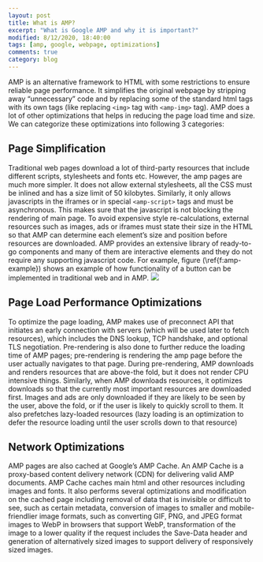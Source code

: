 ```yaml
---
layout: post
title: What is AMP?
excerpt: "What is Google AMP and why it is important?"
modified: 8/12/2020, 18:40:00
tags: [amp, google, webpage, optimizations]
comments: true
category: blog
---
```


AMP is an alternative framework to HTML with some restrictions to ensure reliable page performance. It simplifies the original webpage by stripping away “unnecessary” code and by replacing some of the standard html tags with its own tags (like replacing `<img>` tag with `<amp-img>` tag). AMP does a lot of other optimizations that helps in reducing the page load time and size. We can categorize these optimizations into following 3 categories:

## Page Simplification
Traditional web pages download a lot of third-party resources that include different scripts, stylesheets and fonts etc. However, the amp pages are much more simpler. It does not allow external stylesheets, all the CSS must be inlined and has a size limit of 50 kilobytes. Similarly, it only allows javascripts in the iframes or in special `<amp-script>` tags and must be asynchronous. This makes sure that the javascript is not blocking the rendering of main page. To avoid expensive style re-calculations, external resources such as images, ads or iframes must state their size in the HTML so that AMP can determine each element’s size and position before resources are downloaded. AMP  provides an extensive library of ready-to-go components and many of them are interactive elements and they do not require any supporting javascript code. For example, figure (\ref{f:amp-example}) shows an example of how functionality of a button can be implemented in traditional web and in AMP.
<img src="../../images/amp-logo.png">

## Page Load Performance Optimizations
To optimize the page loading, AMP makes use of preconnect API that initiates an early connection with servers (which will be used later to fetch resources), which includes the DNS lookup, TCP handshake, and optional TLS negotiation. Pre-rendering is also done to further reduce the loading time of AMP pages; pre-rendering is rendering the amp page before the user actually navigates to that page. During pre-rendering, AMP downloads and renders resources that are above-the fold, but it does not render CPU intensive things. Similarly, when AMP downloads resources, it optimizes downloads so that the currently most important resources are downloaded first. Images and ads are only downloaded if they are likely to be seen by the user, above the fold, or if the user is likely to quickly scroll to them. It also prefetches lazy-loaded resources (lazy loading is an optimization to defer the resource loading until the user scrolls down to that resource)

## Network Optimizations
AMP pages are also cached at Google’s AMP Cache. An AMP Cache is a proxy-based content delivery network (CDN) for delivering valid AMP documents. AMP Cache caches main html and other resources including images and fonts. It also performs several optimizations and modification on the cached page including removal of data that is invisible or difficult to see, such as certain metadata, conversion of images to smaller and mobile-friendlier image formats, such as converting GIF, PNG, and JPEG format images to WebP in browsers that support WebP, transformation of the image to a lower quality if the request includes the Save-Data header and generation of alternatively sized images to support delivery of responsively sized images. 